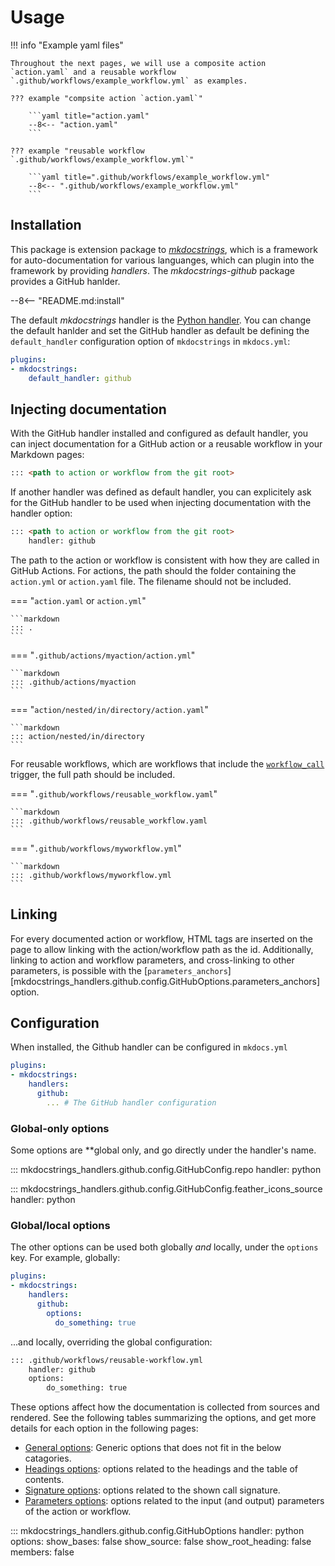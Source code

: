 # Usage 

!!! info "Example yaml files"

    Throughout the next pages, we will use a composite action `action.yaml` and a reusable workflow `.github/workflows/example_workflow.yml` as examples.

    ??? example "compsite action `action.yaml`"

        ```yaml title="action.yaml"
        --8<-- "action.yaml"
        ```

    ??? example "reusable workflow `.github/workflows/example_workflow.yml`"

        ```yaml title=".github/workflows/example_workflow.yml"
        --8<-- ".github/workflows/example_workflow.yml"
        ```

## Installation

This package is extension package to [*mkdocstrings*](https://mkdocstrings.github.io/), which is a framework for auto-documentation for various languanges, which can plugin into the framework by providing *handlers*. The *mkdocstrings-github* package provides a GitHub hanlder.

--8<-- "README.md:install"

The default *mkdocstrings* handler is the [Python handler](https://mkdocstrings.github.io/python). You can change the default hanlder and set the GitHub handler as default be defining the `default_handler` configuration option of `mkdocstrings` in `mkdocs.yml`:

```yaml title="mkdocs.yml"
plugins:
- mkdocstrings:
    default_handler: github
```

## Injecting documentation

With the GitHub handler installed and configured as default handler, you can inject documentation for a GitHub action or a reusable workflow in your Markdown pages:

```markdown
::: <path to action or workflow from the git root>
```

If another handler was defined as default handler, you can explicitely ask for the GitHub handler to be used when injecting documentation with the handler option:

```markdown
::: <path to action or workflow from the git root>
    handler: github
```

The path to the action or workflow is consistent with how they are called in GitHub Actions.
For actions, the path should the folder containing the `action.yml` or `action.yaml` file. The filename should not be included. 

=== "`action.yaml` or `action.yml`"

    ```markdown
    ::: .
    ```

=== "`.github/actions/myaction/action.yml`"

    ```markdown
    ::: .github/actions/myaction
    ```

=== "`action/nested/in/directory/action.yaml`"

    ```markdown
    ::: action/nested/in/directory
    ```

For reusable workflows, which are workflows that include the [`workflow_call`](https://docs.github.com/en/actions/reference/workflows-and-actions/events-that-trigger-workflows#workflow_call) trigger, the full path should be included. 

=== "`.github/workflows/reusable_workflow.yaml`"

    ```markdown
    ::: .github/workflows/reusable_workflow.yaml
    ```

=== "`.github/workflows/myworkflow.yml`"

    ```markdown
    ::: .github/workflows/myworkflow.yml
    ```

## Linking

For every documented action or workflow, HTML tags are inserted on the page to allow linking with the action/workflow path as the id. Additionally, linking to action and workflow parameters, and cross-linking to other parameters, is possible with the [`parameters_anchors`][mkdocstrings_handlers.github.config.GitHubOptions.parameters_anchors] option.

## Configuration

When installed, the Github handler can be configured in `mkdocs.yml`

```yaml title="mkdocs.yml"
plugins:
- mkdocstrings:
    handlers:
      github:
        ... # The GitHub handler configuration
```

### Global-only options

Some options are **global only, and go directly under the handler's name.

::: mkdocstrings_handlers.github.config.GitHubConfig.repo
    handler: python

::: mkdocstrings_handlers.github.config.GitHubConfig.feather_icons_source
    handler: python

### Global/local options

The other options can be used both globally *and* locally, under the `options` key. For example, globally:

```yaml title="mkdocs.yml"
plugins:
- mkdocstrings:
    handlers:
      github:
        options:
          do_something: true
```

...and locally, overriding the global configuration:


```markdown title="docs/some_page.md"
::: .github/workflows/reusable-workflow.yml
    handler: github
    options:
        do_something: true
```

These options affect how the documentation is collected from sources and rendered. See the following tables summarizing the options, and get more details for each option in the following pages:

- [General options](./general.md): Generic options that does not fit in the below catagories. 
- [Headings options](./headings.md): options related to the headings and the table of contents.
- [Signature options](./signatures.md): options related to the shown call signature.
- [Parameters options](./parameters.md): options related to the input (and output) parameters of the action or workflow.


::: mkdocstrings_handlers.github.config.GitHubOptions
    handler: python
    options:
        show_bases: false
        show_source: false
        show_root_heading: false
        members: false